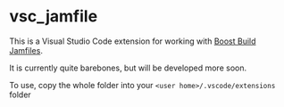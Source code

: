 # vsc_jamfile

This is a Visual Studio Code extension for working with [Boost Build Jamfiles](http://www.boost.org/build/doc/html/bbv2/jam.html).

It is currently quite barebones, but will be developed more soon.

To use, copy the whole folder into your `<user home>/.vscode/extensions` folder

